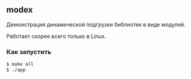 modex
---

Демонстрация динамической подгрузки библиотек в виде модулей.

Работает скорее всего только в Linux.

### Как запустить
```bash
$ make all
$ ./app
```
